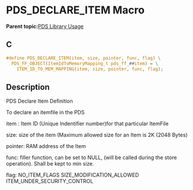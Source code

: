 # PDS\_DECLARE\_ITEM Macro

**Parent topic:**[PDS Library Usage](GUID-A7B0958C-E476-48EA-9C30-DA83508CC577.md)

## C

```c
#define PDS_DECLARE_ITEM(item, size, pointer, func, flag) \
  PDS_FF_OBJECT(ItemIdToMemoryMapping_t pds_ff_##item) = \
    ITEM_ID_TO_MEM_MAPPING(item, size, pointer, func, flag);

```

## Description

PDS Declare Item Definition

To declare an itemfile in the PDS

item : Item ID \(Unique Indentifier number\)for that particular ItemFile

size: size of the item \(Maximum allowed size for an Item is 2K \(2048 Bytes\)

pointer: RAM address of the Item

func: filler function, can be set to NULL, \(will be called during the store operation\). Shall be kept to min size.

flag: NO\_ITEM\_FLAGS SIZE\_MODIFICATION\_ALLOWED ITEM\_UNDER\_SECURITY\_CONTROL

